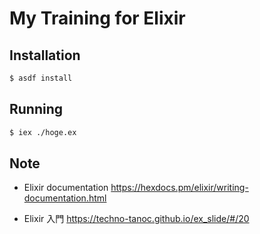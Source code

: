 # My Training for Elixir

## Installation

```sh
$ asdf install
```

## Running

```sh
$ iex ./hoge.ex
```

## Note

* Elixir documentation
  https://hexdocs.pm/elixir/writing-documentation.html

* Elixir 入門
  https://techno-tanoc.github.io/ex_slide/#/20

